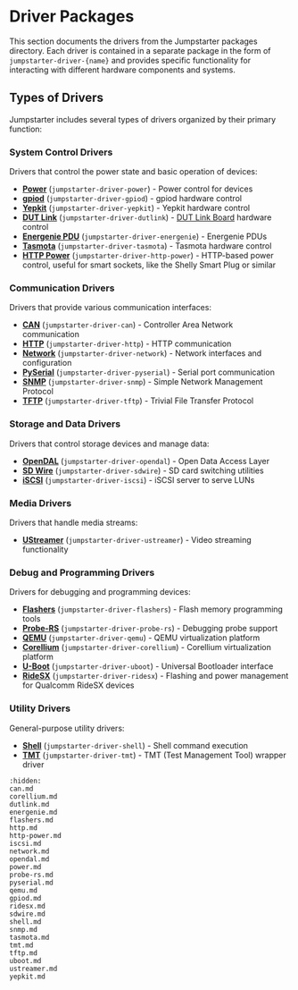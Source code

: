 # Driver Packages

This section documents the drivers from the Jumpstarter packages directory. Each
driver is contained in a separate package in the form of
`jumpstarter-driver-{name}` and provides specific functionality for interacting
with different hardware components and systems.

## Types of Drivers

Jumpstarter includes several types of drivers organized by their primary
function:

### System Control Drivers

Drivers that control the power state and basic operation of devices:

* **[Power](power.md)** (`jumpstarter-driver-power`) - Power control for devices
* **[gpiod](gpiod.md)** (`jumpstarter-driver-gpiod`) -
  gpiod hardware control
* **[Yepkit](yepkit.md)** (`jumpstarter-driver-yepkit`) - Yepkit hardware
  control
* **[DUT Link](dutlink.md)** (`jumpstarter-driver-dutlink`) - [DUT Link
  Board](https://github.com/jumpstarter-dev/dutlink-board) hardware control
* **[Energenie PDU](energenie.md)** (`jumpstarter-driver-energenie`) - Energenie PDUs
* **[Tasmota](tasmota.md)** (`jumpstarter-driver-tasmota`) - Tasmota hardware control
* **[HTTP Power](http-power.md)** (`jumpstarter-driver-http-power`) - HTTP-based power
  control, useful for smart sockets, like the Shelly Smart Plug or similar

### Communication Drivers

Drivers that provide various communication interfaces:

* **[CAN](can.md)** (`jumpstarter-driver-can`) - Controller Area Network
  communication
* **[HTTP](http.md)** (`jumpstarter-driver-http`) - HTTP communication
* **[Network](network.md)** (`jumpstarter-driver-network`) - Network interfaces
  and configuration
* **[PySerial](pyserial.md)** (`jumpstarter-driver-pyserial`) - Serial port
  communication
* **[SNMP](snmp.md)** (`jumpstarter-driver-snmp`) - Simple Network Management
  Protocol
* **[TFTP](tftp.md)** (`jumpstarter-driver-tftp`) - Trivial File Transfer
  Protocol

### Storage and Data Drivers

Drivers that control storage devices and manage data:

* **[OpenDAL](opendal.md)** (`jumpstarter-driver-opendal`) - Open Data Access
  Layer
* **[SD Wire](sdwire.md)** (`jumpstarter-driver-sdwire`) - SD card switching
  utilities
* **[iSCSI](iscsi.md)** (`jumpstarter-driver-iscsi`) - iSCSI server to serve LUNs

### Media Drivers

Drivers that handle media streams:

* **[UStreamer](ustreamer.md)** (`jumpstarter-driver-ustreamer`) - Video
  streaming functionality

### Debug and Programming Drivers

Drivers for debugging and programming devices:

* **[Flashers](flashers.md)** (`jumpstarter-driver-flashers`) - Flash memory
  programming tools
* **[Probe-RS](probe-rs.md)** (`jumpstarter-driver-probe-rs`) - Debugging probe
  support
* **[QEMU](qemu.md)** (`jumpstarter-driver-qemu`) - QEMU virtualization platform
* **[Corellium](corellium.md)** (`jumpstarter-driver-corellium`) - Corellium
  virtualization platform
* **[U-Boot](uboot.md)** (`jumpstarter-driver-uboot`) - Universal Bootloader
  interface
* **[RideSX](ridesx.md)** (`jumpstarter-driver-ridesx`) - Flashing and power management for Qualcomm RideSX devices

### Utility Drivers

General-purpose utility drivers:

* **[Shell](shell.md)** (`jumpstarter-driver-shell`) - Shell command execution
* **[TMT](tmt.md)** (`jumpstarter-driver-tmt`) - TMT (Test Management Tool) wrapper driver

```{toctree}
:hidden:
can.md
corellium.md
dutlink.md
energenie.md
flashers.md
http.md
http-power.md
iscsi.md
network.md
opendal.md
power.md
probe-rs.md
pyserial.md
qemu.md
gpiod.md
ridesx.md
sdwire.md
shell.md
snmp.md
tasmota.md
tmt.md
tftp.md
uboot.md
ustreamer.md
yepkit.md
```
